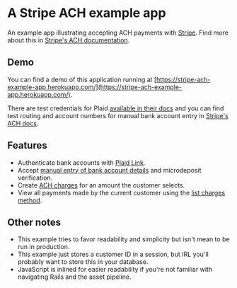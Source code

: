 # A Stripe ACH example app

An example app illustrating accepting ACH payments with [Stripe](https://stripe.com). Find more about this in [Stripe's ACH documentation](https://stripe.com/docs/ach).

## Demo
You can find a demo of this application running at [https://stripe-ach-example-app.herokuapp.com/](https://stripe-ach-example-app.herokuapp.com/).

There are test credentials for Plaid [available in their docs](https://plaid.com/docs/api/#sandbox) and you can find test routing and account numbers for manual bank account entry in [Stripe's ACH docs](https://stripe.com/docs/ach#testing-ach).

## Features

* Authenticate bank accounts with [Plaid Link](https://plaid.com/integrations/stripe/).
* Accept [manual entry of bank account details](https://stripe.com/docs/ach#manually-collecting-and-verifying-bank-accounts) and microdeposit verification.
* Create [ACH charges](https://stripe.com/docs/ach#creating-an-ach-charge) for an amount the customer selects.
* View all payments made by the current customer using the [list charges method](https://stripe.com/docs/api#list_charges).

## Other notes

* This example tries to favor readability and simplicity but isn't mean to be run in production.
* This example just stores a customer ID in a session, but IRL you'll probably want to store this in your database.
* JavaScript is inlined for easier readability if you're not familiar with navigating Rails and the asset pipeline.
